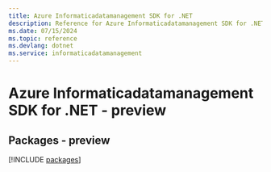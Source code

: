 ```yaml
---
title: Azure Informaticadatamanagement SDK for .NET
description: Reference for Azure Informaticadatamanagement SDK for .NET
ms.date: 07/15/2024
ms.topic: reference
ms.devlang: dotnet
ms.service: informaticadatamanagement
---
```

# Azure Informaticadatamanagement SDK for .NET - preview
## Packages - preview
[!INCLUDE [packages](informaticadatamanagement-index.md)]
